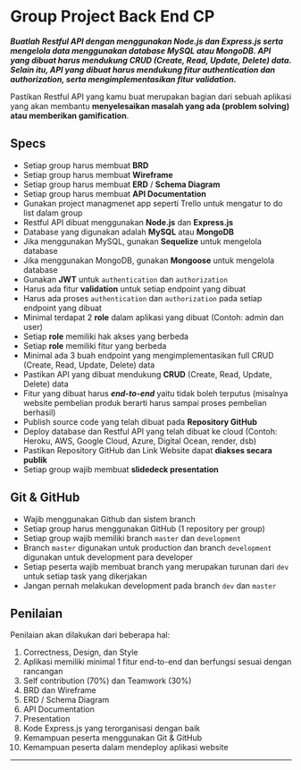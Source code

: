 # Group Project Back End CP

**_Buatlah Restful API dengan menggunakan Node.js dan Express.js serta mengelola data menggunakan database MySQL atau MongoDB. API yang dibuat harus mendukung CRUD (Create, Read, Update, Delete) data. Selain itu, API yang dibuat harus mendukung fitur authentication dan authorization, serta mengimplementasikan fitur validation._**

Pastikan Restful API yang kamu buat merupakan bagian dari sebuah aplikasi yang akan membantu **menyelesaikan masalah yang ada (problem solving) atau memberikan gamification**.

## Specs

- Setiap group harus membuat **BRD**
- Setiap group harus membuat **Wireframe**
- Setiap group harus membuat **ERD** / **Schema Diagram**
- Setiap group harus membuat **API Documentation**
- Gunakan project managmenet app seperti Trello untuk mengatur to do list dalam group
- Restful API dibuat menggunakan **Node.js** dan **Express.js**
- Database yang digunakan adalah **MySQL** atau **MongoDB**
- Jika menggunakan MySQL, gunakan **Sequelize** untuk mengelola database
- Jika menggunakan MongoDB, gunakan **Mongoose** untuk mengelola database
- Gunakan **JWT** untuk `authentication` dan `authorization`
- Harus ada fitur **validation** untuk setiap endpoint yang dibuat
- Harus ada proses `authentication` dan `authorization` pada setiap endpoint yang dibuat
- Minimal terdapat 2 **role** dalam aplikasi yang dibuat (Contoh: admin dan user)
- Setiap **role** memiliki hak akses yang berbeda
- Setiap **role** memiliki fitur yang berbeda
- Minimal ada 3 buah endpoint yang mengimplementasikan full CRUD (Create, Read, Update, Delete) data
- Pastikan API yang dibuat mendukung **CRUD** (Create, Read, Update, Delete) data
- Fitur yang dibuat harus **_end-to-end_** yaitu tidak boleh terputus (misalnya website pembelian produk berarti harus sampai proses pembelian berhasil)
- Publish source code yang telah dibuat pada **Repository GitHub**
- Deploy database dan Restful API yang telah dibuat ke cloud (Contoh: Heroku, AWS, Google Cloud, Azure, Digital Ocean, render, dsb)
- Pastikan Repository GitHub dan Link Website dapat **diakses secara publik**
- Setiap group wajib membuat **slidedeck presentation**

## Git & GitHub

- Wajib menggunakan Github dan sistem branch
- Setiap group harus menggunakan GitHub (1 repository per group)
- Setiap group wajib memiliki branch `master` dan `development`
- Branch `master` digunakan untuk production dan branch `development` digunakan untuk development para developer
- Setiap peserta wajib membuat branch yang merupakan turunan dari `dev` untuk setiap task yang dikerjakan
- Jangan pernah melakukan development pada branch `dev` dan `master`

## Penilaian

Penilaian akan dilakukan dari beberapa hal:

1. Correctness, Design, dan Style
2. Aplikasi memiliki minimal 1 fitur end-to-end dan berfungsi sesuai dengan rancangan
3. Self contribution (70%) dan Teamwork (30%)
4. BRD dan Wireframe
5. ERD / Schema Diagram
6. API Documentation
7. Presentation
8. Kode Express.js yang terorganisasi dengan baik
9. Kemampuan peserta menggunakan Git & GitHub
10. Kemampuan peserta dalam mendeploy aplikasi website

---
